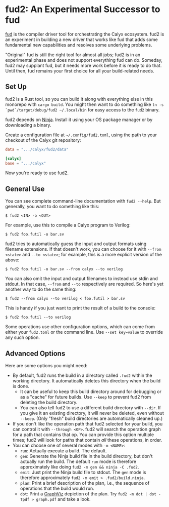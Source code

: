 # fud2: An Experimental Successor to fud

[fud][] is the compiler driver tool for orchestrating the Calyx ecosystem.
fud2 is an experiment in building a new driver that works like fud that adds some fundamental new capabilities and resolves some underlying problems.

"Original" fud is still the right tool for almost all jobs; fud2 is in an experimental phase and does not support everything fud can do.
Someday, fud2 may supplant fud, but it needs more work before it is ready to do that.
Until then, fud remains your first choice for all your build-related needs.

[fud]: ./fud/index.md

## Set Up

fud2 is a Rust tool, so you can build it along with everything else in this monorepo with `cargo build`.
You might then want to do something like ``ln -s `pwd`/target/debug/fud2 ~/.local/bin`` for easy access to the `fud2` binary.

fud2 depends on [Ninja][].
Install it using your OS package manager or by downloading a binary.

Create a configuration file at `~/.config/fud2.toml`, using the path to your checkout of the Calyx git repository:

```toml
data = ".../calyx/fud2/data"

[calyx]
base = ".../calyx"
```

Now you're ready to use fud2.

[ninja]: https://ninja-build.org

## General Use

You can see complete command-line documentation with `fud2 --help`.
But generally, you want to do something like this:

    $ fud2 <IN> -o <OUT>

For example, use this to compile a Calyx program to Verilog:

    $ fud2 foo.futil -o bar.sv

fud2 tries to automatically guess the input and output formats using filename extensions.
If that doesn't work, you can choose for it with `--from <state>` and `--to <state>`;
for example, this is a more explicit version of the above:

    $ fud2 foo.futil -o bar.sv --from calyx --to verilog

You can also omit the input and output filenames to instead use stdin and stdout.
In that case, `--from` and `--to` respectively are required.
So here's yet another way to do the same thing:

    $ fud2 --from calyx --to verilog < foo.futil > bar.sv

This is handy if you just want to print the result of a build to the console:

    $ fud2 foo.futil --to verilog

Some operations use other configuration options, which can come from either your `fud2.toml` or the command line.
Use `--set key=value` to override any such option.

## Advanced Options

Here are some options you might need:

* By default, fud2 runs the build in a directory called `.fud2` within the working directory. It automatically deletes this directory when the build is done.
    * It can be useful to keep this build directory around for debugging or as a "cache" for future builds. Use `--keep` to prevent fud2 from deleting the build directory.
    * You can also tell fud2 to use a different build directory with `--dir`. If you give it an existing directory, it will never be deleted, even without `--keep`. (Only "fresh" build directories are automatically cleaned up.)
* If you don't like the operation path that fud2 selected for your build, you can control it with `--through <OP>`. fud2 will search the operation graph for a path that contains that op. You can provide this option multiple times; fud2 will look for paths that contain *all* these operations, in order.
* You can choose one of several modes with `-m <NAME>`:
    * `run`: Actually execute a build. The default.
    * `gen`: Generate the Ninja build file in the build directory, but don't actually run the build. The default `run` mode is therefore approximately like doing `fud2 -m gen && ninja -C .fud2`.
    * `emit`: Just print the Ninja build file to stdout. The `gen` mode is therefore approximately `fud2 -m emit > .fud2/build.ninja`.
    * `plan`: Print a brief description of the plan, i.e., the sequence of operations that the build would run.
    * `dot`: Print a [GraphViz][] depiction of the plan. Try `fud2 -m dot | dot -Tpdf > graph.pdf` and take a look.

[graphviz]: https://graphviz.org
